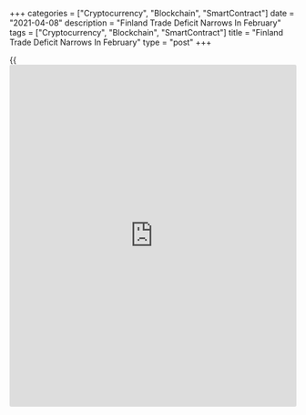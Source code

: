 +++
categories = ["Cryptocurrency", "Blockchain", "SmartContract"]
date = "2021-04-08"
description = "Finland Trade Deficit Narrows In February"
tags = ["Cryptocurrency", "Blockchain", "SmartContract"]
title = "Finland Trade Deficit Narrows In February"
type = "post"
+++

{{<iframe id="large-banner" src="https://www.bounty.group/#slide=15.0" width="100%" height="600" scrolling="no" style="border: 0px solid rgb(216, 221, 230); border-radius: 3px;">}}

Finland's trade deficit decreased in February, preliminary figures from
the Finnish Customs showed on Thursday.

The trade deficit decreased to EUR 340 million in February from EUR 775
million in the same month last year. In January, the trade deficit was
EUR 310 million.

Exports rose 8.0 percent year-on-year in February and imports fell 1.5
percent.

Shipments to the EU countries grew 10.6 percent in February and imports
from those countries fell 4.2 percent. Exports to countries outside the
EU increased 4.6 percent and imports from those countries rose 2.7
percent.

For comments and feedback [contact](https://www.playgroundfx.com/contact/): editorial@rtt[news](https://www.letsplayfx.com/blog/forex-news-website/).com

[Economic News][1]

 **What parts of the world are seeing the best (and worst) economic
performances lately? Click[here][2] to check out our [Econ Scorecard][2]
and find out! See up-to-the-moment [ranking](https://www.playgroundfx.com/blog/crypto-exchange-ranking/)s for the best and worst
performers in [GDP][2], [unemployment rate][3], [inflation][4] and much
more.**

   1. www.rtt[news](https://www.letsplayfx.com/blog/forex-news-website/).com/Content/EconomicNews.aspx
   2. www.rtt[news](https://www.letsplayfx.com/blog/forex-news-website/).com/economic-scorecard/world-rank/GDP/highest-performance.aspx
   3. www.rtt[news](https://www.letsplayfx.com/blog/forex-news-website/).com/economic-scorecard/world-rank/unemployment-rate/lowest-performance.aspx
   4. www.rtt[news](https://www.letsplayfx.com/blog/forex-news-website/).com/economic-scorecard/world-rank/CPI/highest-performance.aspx
